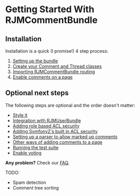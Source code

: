 Getting Started With RJMCommentBundle
=====================================

## Installation

Installation is a quick (I promise!) 4 step process:

1. [Setting up the bundle](1-setting_up_the_bundle.md)
2. [Create your Comment and Thread classes](2-create_your_comment_and_thread_classes.md)
3. [Importing RJMCommentBundle routing](3-importing_rjmcommentbundle_routing.md)
4. [Enable comments on a page](4-enable_comments_on_a_page.md)

## Optional next steps

The following steps are optional and the order doesn't matter:

- [Style it](5-style_it.md)
- [Integration with RJMUserBundle](6-integration_with_rjmuserbundle.md)
- [Adding role based ACL security](7-adding_role_based_acl_security.md)
- [Adding Symfony2's built in ACL security](8-adding_symfony2s_builtin_acl_security.md)
- [Setting up a parser to allow marked up comments](9-using_a_markup_parser.md)
- [Other ways of adding comments to a page](10-other_ways_of_adding_comments_to_a_page.md)
- [Running the test suite](11-running_the_test_suite.md)
- [Enable voting](12-enable_voting.md)

**Any problem?** Check our [FAQ](99-faq.md).

TODO:
- Spam detection
- Comment tree sorting


